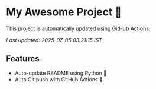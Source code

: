 # My Awesome Project 🚀

This project is automatically updated using GitHub Actions.

_Last updated: 2025-07-05 03:21:15 IST_

## Features
- Auto-update README using Python 🐍
- Auto Git push with GitHub Actions 🤖
